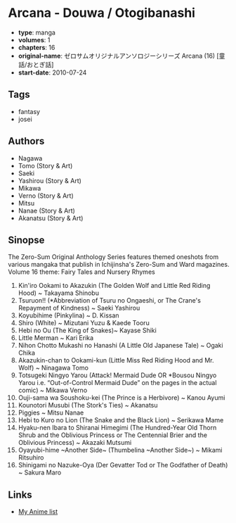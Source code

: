 # Arcana - Douwa / Otogibanashi

-   **type**: manga
-   **volumes**: 1
-   **chapters**: 16
-   **original-name**: ゼロサムオリジナルアンソロジーシリーズ Arcana (16) [童話/おとぎ話]
-   **start-date**: 2010-07-24

## Tags

-   fantasy
-   josei

## Authors

-   Nagawa
-   Tomo (Story & Art)
-   Saeki
-   Yashirou (Story & Art)
-   Mikawa
-   Verno (Story & Art)
-   Mitsu
-   Nanae (Story & Art)
-   Akanatsu (Story & Art)

## Sinopse

The Zero-Sum Original Anthology Series features themed oneshots from various mangaka that publish in Ichijinsha's Zero-Sum and Ward magazines. Volume 16 theme: Fairy Tales and Nursery Rhymes

1. Kin'iro Ookami to Akazukin (The Golden Wolf and Little Red Riding Hood) ~ Takayama Shinobu
2. Tsuruon!! (\*Abbreviation of Tsuru no Ongaeshi, or The Crane's Repayment of Kindness) ~ Saeki Yashirou
3. Koyubihime (Pinkylina) ~ D. Kissan
4. Shiro (White) ~ Mizutani Yuzu & Kaede Tooru
5. Hebi no Ou (The King of Snakes)~ Kayase Shiki
6. Little Merman ~ Kari Erika
7. Nihon Chotto Mukashi no Hanashi (A Little Old Japanese Tale) ~ Ogaki Chika
8. Akazukin-chan to Ookami-kun (Little Miss Red Riding Hood and Mr. Wolf) ~ Ninagawa Tomo
9. Totsugeki Ningyo Yarou (Attack! Mermaid Dude OR \*Bousou Ningyo Yarou i.e. “Out-of-Control Mermaid Dude” on the pages in the actual comic) ~ Mikawa Verno
10. Ouji-sama wa Soushoku-kei (The Prince is a Herbivore) ~ Kanou Ayumi
11. Kounotori Musubi (The Stork's Ties) ~ Akanatsu
12. Piggies ~ Mitsu Nanae
13. Hebi to Kuro no Lion (The Snake and the Black Lion) ~ Serikawa Mame
14. Hyaku-nen Ibara to Shiranai Himegimi (The Hundred-Year Old Thorn Shrub and the Oblivious Princess or The Centennial Brier and the Oblivious Princess) ~ Akazaki Mutsumi
15. Oyayubi-hime ~Another Side~ (Thumbelina ~Another Side~) ~ Mikami Ritsuhiro
16. Shinigami no Nazuke-Oya (Der Gevatter Tod or The Godfather of Death) ~ Sakura Maro

## Links

-   [My Anime list](https://myanimelist.net/manga/24487/Arcana_-_Douwa___Otogibanashi)
